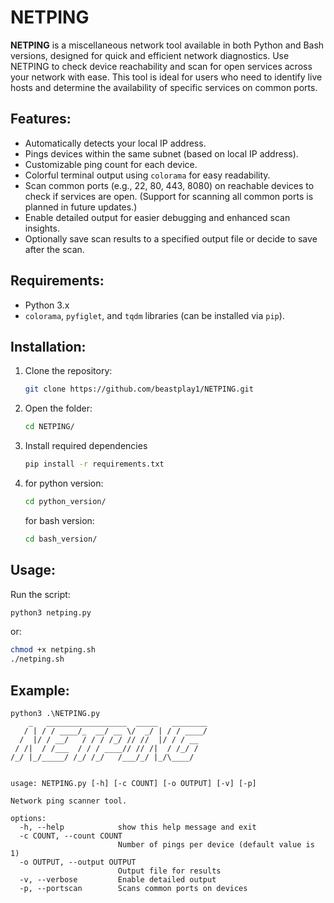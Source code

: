# NETPING

**NETPING** is a miscellaneous network tool available in both Python and Bash versions, designed for quick and efficient network diagnostics. Use NETPING to check device reachability and scan for open services across your network with ease. This tool is ideal for users who need to identify live hosts and determine the availability of specific services on common ports.

## Features:
- Automatically detects your local IP address.
- Pings devices within the same subnet (based on local IP address).
- Customizable ping count for each device.
- Colorful terminal output using `colorama` for easy readability.
- Scan common ports (e.g., 22, 80, 443, 8080) on reachable devices to check if services are open. (Support for scanning all common ports is planned in future updates.)
- Enable detailed output for easier debugging and enhanced scan insights.
- Optionally save scan results to a specified output file or decide to save after the scan.

## Requirements:
- Python 3.x
- `colorama`, `pyfiglet`, and `tqdm` libraries (can be installed via `pip`).

## Installation:
1. Clone the repository:
   ```bash
   git clone https://github.com/beastplay1/NETPING.git
2. Open the folder:
   ```bash
   cd NETPING/
3. Install required dependencies
   ```bash
   pip install -r requirements.txt
   ```
4. for python version:
   ```bash
   cd python_version/
   ```
   for bash version:
   ```bash
   cd bash_version/
   ```
## Usage:
Run the script:
   ```bash
   python3 netping.py
   ```
or:
   ```bash
   chmod +x netping.sh
   ./netping.sh
   ```

## Example:
```
python3 .\NETPING.py
    _   __________________  _____   ________
   / | / / ____/_  __/ __ \/  _/ | / / ____/
  /  |/ / __/   / / / /_/ // //  |/ / / __
 / /|  / /___  / / / ____// // /|  / /_/ /
/_/ |_/_____/ /_/ /_/   /___/_/ |_/\____/


usage: NETPING.py [-h] [-c COUNT] [-o OUTPUT] [-v] [-p]

Network ping scanner tool.

options:
  -h, --help            show this help message and exit
  -c COUNT, --count COUNT
                        Number of pings per device (default value is 1)
  -o OUTPUT, --output OUTPUT
                        Output file for results
  -v, --verbose         Enable detailed output
  -p, --portscan        Scans common ports on devices
```
